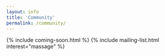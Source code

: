 ```yaml
---
layout: info
title: 'Community'
permalink: /community/
---
```


{% include coming-soon.html %}
{% include mailing-list.html interest="massage" %}
